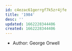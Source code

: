 ```yaml
---
id: c4ezac61gerrgf7k5zr4jfe
title: '1984'
desc: ''
updated: 1662228344406
created: 1662228344406
---
```

- Author: George Orwell